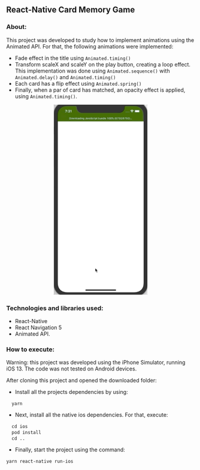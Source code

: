 ## React-Native Card Memory Game

### About:
This project was developed to study how to implement animations using the Animated API. For that, the following animations were implemented:
- Fade effect in the title using ```Animated.timing()```
- Transform scaleX and scaleY on the play button, creating a loop effect. This implementation was done using ```Animated.sequence()``` with ```Animated.delay()``` and ```Animated.timing()```
- Each card has a flip effect using ```Animated.spring()```
- Finally, when a par of card has matched, an opacity effect is applied, using ```Animated.timing()```.

<p align="center">
  <img src="./.github/demo.gif" width="250"/>
</p>


### Technologies and libraries used:
- React-Native
- React Navigation 5
- Animated API.

### How to execute:
Warning: this project was developed using the iPhone Simulator, running iOS 13. The code was not tested on Android devices.

After cloning this project and opened the downloaded folder:
- Install all the projects dependencies by using:
```
  yarn
```
- Next, install all the native ios dependencies. For that, execute:
```
  cd ios
  pod install
  cd ..
```
- Finally, start the project using the command:
```
yarn react-native run-ios
```
